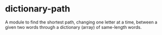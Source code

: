 # dictionary-path

A module to find the shortest path, changing one letter at a time, between a given two words through a dictionary (array) of same-length words.
